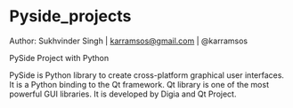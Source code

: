 Pyside_projects
===============

Author: Sukhvinder Singh | karramsos@gmail.com | @karramsos

PySide Project with Python

PySide is Python library to create cross-platform graphical user interfaces. 
It is a Python binding to the Qt framework. 
Qt library is one of the most powerful GUI libraries. 
It is developed by Digia and Qt Project. 
